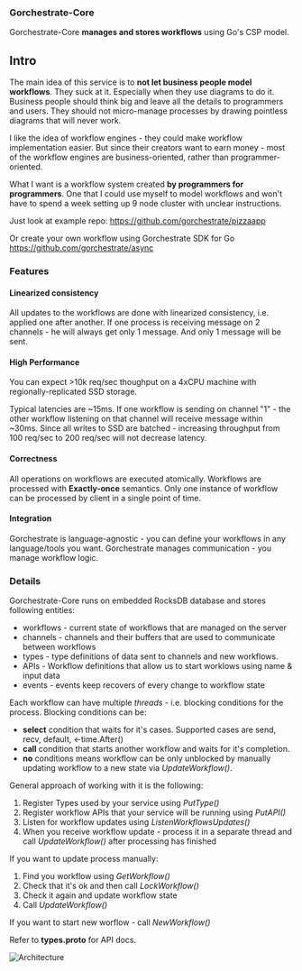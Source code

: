 ### Gorchestrate-Core
Gorchestrate-Core **manages and stores workflows** using Go's CSP model. 

## Intro
The main idea of this service is to **not let business people model workflows**. They suck at it. Especially when they use diagrams to do it. Business people should think big and leave all the details to programmers and users. They should not micro-manage processes by drawing pointless diagrams that will never work.

I like the idea of workflow engines - they could make workflow implementation easier. But since their creators want to earn money - most of the workflow engines are business-oriented, rather than programmer-oriented.

What I want is a workflow system created **by programmers for programmers**. One that I could use myself to model workflows and won't have to spend a week setting up 9 node cluster with unclear instructions.

Just look at example repo: https://github.com/gorchestrate/pizzaapp

Or create your own workflow using Gorchestrate SDK for Go https://github.com/gorchestrate/async

### Features

#### Linearized consistency
All updates to the workflows are done with linearized consistency, i.e. applied one after another.
If one process is receiving message on 2 channels - he will always get only 1 message. And only 1 message will be sent.

#### High Performance
You can expect >10k req/sec thoughput on a 4xCPU machine with regionally-replicated SSD storage.
    
Typical latencies are ~15ms. If one workflow is sending on channel "1" - the other workflow listening on that channel will receive message within ~30ms. Since all writes to SSD are batched - increasing throughput from 100 req/sec to 200 req/sec will not decrease latency.

#### Correctness
All operations on workflows are executed atomically. Workflows are processed with **Exactly-once** semantics.
Only one instance of workflow can be processed by client in a single point of time.


#### Integration
Gorchestrate is language-agnostic - you can define your workflows in any language/tools you want. Gorchestrate manages communication - you manage workflow logic.


### Details

Gorchestrate-Core runs on embedded RocksDB database and stores following entities:
* workflows  - current state of workflows that are managed on the server
* channels   - channels and their buffers that are used to communicate between workflows
* types      - type definitions of data sent to channels and new workflows.
* APIs       - Workflow definitions that allow us to start worklows using name & input data
* events     - events keep recovers of every change to workflow state


Each workflow can have multiple *threads* - i.e. blocking conditions for the process. 
Blocking conditions can be:
* **select** condition that waits for it's cases. Supported cases are send, recv, default, <-time.After()
* **call** condition that starts another workflow and waits for it's completion.
* **no** conditions means workflow can be only unblocked by manually updating workflow to a new state via *UpdateWorkflow()*.


General approach of working with it is the following:
1. Register Types used by your service using *PutType()*
2. Register workflow APIs that your service will be running using *PutAPI()*
3. Listen for workflow updates using *ListenWorkflowsUpdates()*
4. When you receive workflow update - process it in a separate thread and call *UpdateWorkflow()* after processing has finished

If you want to update process manually:
1. Find you workflow using *GetWorkflow()*
2. Check that it's ok and then call *LockWorkflow()*
3. Check it again and update workflow state
4. Call *UpdateWorkflow()*

If you want to start new worflow - call *NewWorkflow()*

Refer to **types.proto** for API docs.



![Architecture](https://storage.googleapis.com/artem_and_co/slct%20architecture2.png)